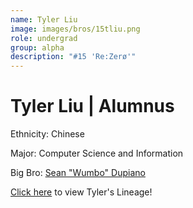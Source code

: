 ```yaml
---
name: Tyler Liu
image: images/bros/15tliu.png
role: undergrad
group: alpha
description: "#15 'Re:Zerø'"
---
```


# Tyler Liu | Alumnus
Ethnicity: Chinese

Major: Computer Science and Information

Big Bro: [Sean "Wumbo" Dupiano](03sdupiano)

[Click here](/ujis/3sdupiano/) to view Tyler's Lineage!

